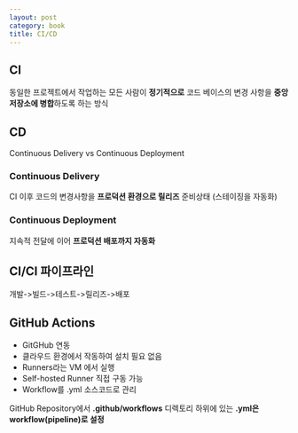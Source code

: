 ```yaml
---
layout: post
category: book
title: CI/CD
---
```


## CI
동일한 프로젝트에서 작업하는 모든 사람이 **정기적으로** 코드 베이스의 변경 사항을 **중앙 저장소에 병합**하도록 하는 방식

## CD
Continuous Delivery vs Continuous Deployment

### Continuous Delivery
CI 이후 코드의 변경사항을 **프로덕션 환경으로 릴리즈** 준비상태 (스테이징을 자동화)

###  Continuous Deployment
지속적 전달에 이어 **프로덕션 배포까지 자동화**

## CI/CI 파이프라인
개발->빌드->테스트->릴리즈->배포


## GitHub Actions
- GitGHub 연동
- 클라우드 환경에서 작동하여 설치 필요 없음
- Runners라는 VM 에서 실행
- Self-hosted Runner 직접 구동 가능
- Workflow를 .yml 소스코드로 관리

GitHub Repository에서 **.github/workflows** 디렉토리 하위에 있는 **.yml은 workflow(pipeline)로 설정**

